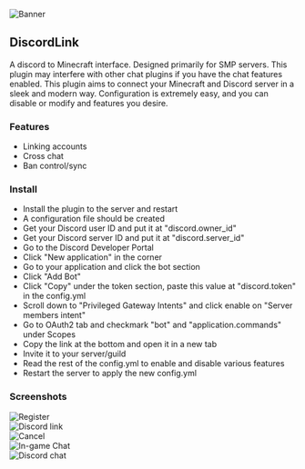 ![Banner](https://raw.githubusercontent.com/Riku32/DiscordLink/master/.github/Banner.png)

## DiscordLink
A discord to Minecraft interface. Designed primarily for SMP servers. This plugin may interfere with other chat plugins if you have the chat features enabled. This plugin aims to connect your Minecraft and Discord server in a sleek and modern way. Configuration is extremely easy, and you can disable or modify and features you desire.

### Features
- Linking accounts
- Cross chat
- Ban control/sync

### Install
- Install the plugin to the server and restart
- A configuration file should be created
- Get your Discord user ID and put it at "discord.owner_id"
- Get your Discord server ID and put it at "discord.server_id"
- Go to the Discord Developer Portal
- Click "New application" in the corner
- Go to your application and click the bot section
- Click "Add Bot"
- Click "Copy" under the token section, paste this value at "discord.token" in the config.yml
- Scroll down to "Privileged Gateway Intents" and click enable on "Server members intent"
- Go to OAuth2 tab and checkmark "bot" and "application.commands" under Scopes
- Copy the link at the bottom and open it in a new tab
- Invite it to your server/guild
- Read the rest of the config.yml to enable and disable various features
- Restart the server to apply the new config.yml

### Screenshots
![Register](https://raw.githubusercontent.com/Riku32/DiscordLink/master/.github/screenshots/register.png) <br>
![Discord link](https://raw.githubusercontent.com/Riku32/DiscordLink/master/.github/screenshots/link.png) <br>
![Cancel](https://raw.githubusercontent.com/Riku32/DiscordLink/master/.github/screenshots/cancel.png) <br>
![In-game Chat](https://raw.githubusercontent.com/Riku32/DiscordLink/master/.github/screenshots/minecraftchat.png) <br>
![Discord chat](https://raw.githubusercontent.com/Riku32/DiscordLink/master/.github/screenshots/discordchat.png) <br>

